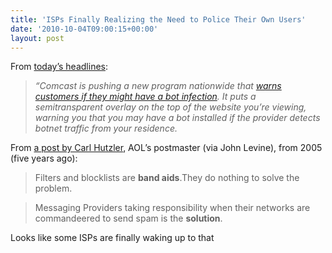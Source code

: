 ```yaml
---
title: 'ISPs Finally Realizing the Need to Police Their Own Users'
date: '2010-10-04T09:00:15+00:00'
layout: post
---
```


From [today’s headlines](http://it.slashdot.org/story/10/10/04/2121232/Comcast-Warns-Customers-Suspected-of-Bot-Infection):

> *“Comcast is pushing a new program nationwide that [warns customers if they might have a bot infection](http://krebsonsecurity.com/2010/10/comcast-pushes-bot-alert-program-nationwide/). It puts a semitransparent overlay on the top of the website you’re viewing, warning you that you may have a bot installed if the provider detects botnet traffic from your residence.*

From [a post by Carl Hutzler](http://www.circleid.com/posts/how_to_stop_spam/), AOL’s postmaster (via John Levine), from 2005 (five years ago):

> Filters and blocklists are **band aids**.They do nothing to solve the problem.

> Messaging Providers taking responsibility when their networks are commandeered to send spam is the **solution**.

Looks like some ISPs are finally waking up to that
